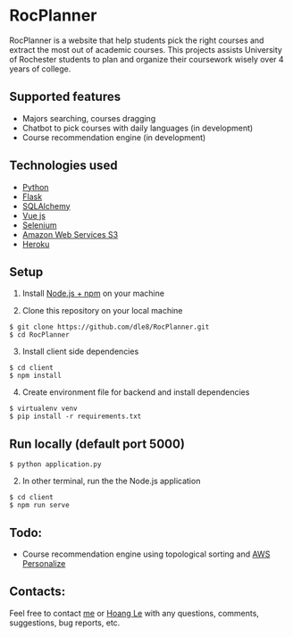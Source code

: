 # RocPlanner
RocPlanner is a website that help students pick the right courses and extract the most out of academic courses. This 
projects assists University of Rochester students to plan and organize their coursework wisely over 4 years of college. 

## Supported features
- Majors searching, courses dragging
- Chatbot to pick courses with daily languages (in development)
- Course recommendation engine (in development)

## Technologies used
- [Python](https://www.python.org/) 
- [Flask](http://flask.palletsprojects.com/en/1.1.x/)
- [SQLAlchemy](https://www.sqlalchemy.org/)
- [Vue js](https://vuejs.org/)
- [Selenium](https://www.seleniumhq.org/)
- [Amazon Web Services S3](https://aws.amazon.com/s3/)
- [Heroku](https://www.heroku.com/)

## Setup
1. Install [Node.js + npm](https://www.npmjs.com/get-npm) on your machine

2. Clone this repository on your local machine
```
$ git clone https://github.com/dle8/RocPlanner.git
$ cd RocPlanner
```

3. Install client side dependencies
```
$ cd client
$ npm install
```

4. Create environment file for backend and install dependencies
```
$ virtualenv venv
$ pip install -r requirements.txt
```

## Run locally (default port 5000)
```
$ python application.py
```

2. In other terminal, run the the Node.js application
```
$ cd client
$ npm run serve
```

## Todo:
- Course recommendation engine using topological sorting and [AWS Personalize](https://aws.amazon.com/personalize/)


## Contacts:
Feel free to contact [me](dle8@u.rochester.edu) or [Hoang Le](hle7@u.rochester.edu) with any questions, comments,
suggestions, bug reports, etc.
